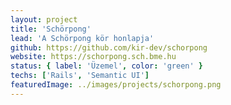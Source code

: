 ```yaml
---
layout: project
title: 'Schörpong'
lead: 'A Schörpong kör honlapja'
github: https://github.com/kir-dev/schorpong
website: https://schorpong.sch.bme.hu
status: { label: 'Üzemel', color: 'green' }
techs: ['Rails', 'Semantic UI']
featuredImage: ../images/projects/schorpong.png
---
```

